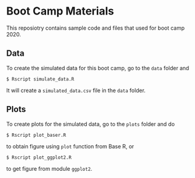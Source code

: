 # Boot Camp Materials

This reposiotry contains sample code and files that used for boot camp 2020.

## Data
To create the simulated data for this boot camp, go to the `data` folder and
```
$ Rscript simulate_data.R
```
It will create a `simulated_data.csv` file in the `data` folder.

## Plots
To create plots for the simulated data, go to the `plots` folder and do
```
$ Rscript plot_baser.R
```
to obtain figure using `plot` function from Base R, or
```
$ Rscript plot_ggplot2.R
```
to get figure from module `ggplot2`.
